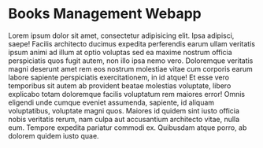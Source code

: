 # Books Management Webapp

Lorem ipsum dolor sit amet, consectetur adipisicing elit. Ipsa adipisci, saepe! Facilis architecto ducimus expedita perferendis earum ullam veritatis ipsum animi ad illum at optio voluptas sed ea maxime nostrum officia perspiciatis quos fugit autem, non illo ipsa nemo vero. Doloremque veritatis magni deserunt amet rem eos nostrum molestiae vitae cum corporis earum labore sapiente perspiciatis exercitationem, in id atque! Et esse vero temporibus sit autem ab provident beatae molestias voluptate, libero explicabo totam doloremque facilis voluptatum rem maiores error! Omnis eligendi unde cumque eveniet assumenda, sapiente, id aliquam voluptatibus, voluptate magni quos. Maiores id quidem sint iusto officia nobis veritatis rerum, nam culpa aut accusantium architecto vitae, nulla eum. Tempore expedita pariatur commodi ex. Quibusdam atque porro, ab dolorem quidem iusto quae.